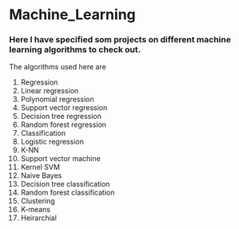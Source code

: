# Machine_Learning

### Here I have specified som projects on different machine learning algorithms to check out.
The algorithms used here are
1. Regression
  1. Linear regression
  1. Polynomial regression
  1. Support vector regression
  1. Decision tree regression
  1. Random forest regression
1. Classification
  1. Logistic regression
  1. K-NN
  1. Support vector machine
  1. Kernel SVM
  1. Naive Bayes
  1. Decision tree classification
  1. Random forest classification
1. Clustering
  1. K-means
  1. Heirarchial
